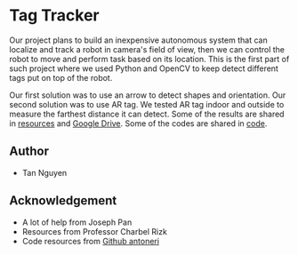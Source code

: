 # Tag Tracker
Our project plans to build an inexpensive autonomous system that can localize and track a robot in camera's field of view, then we can control the robot to move and perform task based on its location. This is the first part of such project where we used Python and OpenCV to keep detect different tags put on top of the robot. 

Our first solution was to use an arrow to detect shapes and orientation. Our second solution was to use AR tag. We tested AR tag indoor and outside to measure the farthest distance it can detect. Some of the results are shared in [resources]() and [Google Drive](https://drive.google.com/drive/folders/1ZOrslpp9YcbLBqv6mOjEyPMytAtdL5nf?usp=sharing). Some of the codes are shared in [code]().

## Author
* Tan Nguyen

## Acknowledgement
* A lot of help from Joseph Pan
* Resources from Professor Charbel Rizk
* Code resources from [Github antoneri](https://github.com/antoneri/rover-follow-target)